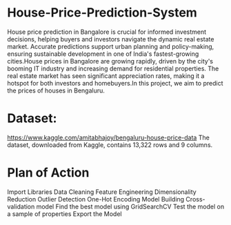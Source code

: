 # House-Price-Prediction-System
House price prediction in Bangalore is crucial for informed investment decisions, helping buyers and investors navigate the dynamic real estate market. Accurate predictions support urban planning and policy-making, ensuring sustainable development in one of India's fastest-growing cities.House prices in Bangalore are growing rapidly, driven by the city's booming IT industry and increasing demand for residential properties. The real estate market has seen significant appreciation rates, making it a hotspot for both investors and homebuyers.In this project, we aim to predict the prices of houses in Bengaluru.

# Dataset:  
 https://www.kaggle.com/amitabhajoy/bengaluru-house-price-data 
The dataset, downloaded from Kaggle, contains 13,322 rows and 9 columns.

# Plan of Action
 Import Libraries
 Data Cleaning
 Feature Engineering
 Dimensionality Reduction
 Outlier Detection
 One-Hot Encoding
 Model Building
  Cross-validation model
  Find the best model using GridSearchCV
  Test the model on a sample of properties
 Export the Model




